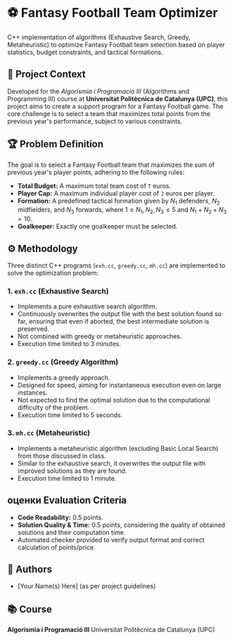 # ⚽ Fantasy Football Team Optimizer

C++ implementation of algorithms (Exhaustive Search, Greedy, Metaheuristic) to optimize Fantasy Football team selection based on player statistics, budget constraints, and tactical formations.

## 📌 Project Context

Developed for the *Algorísmia i Programació III* (Algorithms and Programming III) course at **Universitat Politècnica de Catalunya (UPC)**, this project aims to create a support program for a Fantasy Football game. The core challenge is to select a team that maximizes total points from the previous year's performance, subject to various constraints.

## 🏆 Problem Definition

The goal is to select a Fantasy Football team that maximizes the sum of previous year's player points, adhering to the following rules:

-   **Total Budget:** A maximum total team cost of `T` euros.
-   **Player Cap:** A maximum individual player cost of `J` euros per player.
-   **Formation:** A predefined tactical formation given by $N_1$ defenders, $N_2$ midfielders, and $N_3$ forwards, where $1 \le N_1, N_2, N_3 \le 5$ and $N_1 + N_2 + N_3 = 10$.
-   **Goalkeeper:** Exactly one goalkeeper must be selected.

## ⚙️ Methodology

Three distinct C++ programs (`exh.cc`, `greedy.cc`, `mh.cc`) are implemented to solve the optimization problem:

### 1. `exh.cc` (Exhaustive Search)

-   Implements a pure exhaustive search algorithm.
-   Continuously overwrites the output file with the best solution found so far, ensuring that even if aborted, the best intermediate solution is preserved.
-   Not combined with greedy or metaheuristic approaches.
-   Execution time limited to 3 minutes.

### 2. `greedy.cc` (Greedy Algorithm)

-   Implements a greedy approach.
-   Designed for speed, aiming for instantaneous execution even on large instances.
-   Not expected to find the optimal solution due to the computational difficulty of the problem.
-   Execution time limited to 5 seconds.

### 3. `mh.cc` (Metaheuristic)

-   Implements a metaheuristic algorithm (excluding Basic Local Search) from those discussed in class.
-   Similar to the exhaustive search, it overwrites the output file with improved solutions as they are found.
-   Execution time limited to 1 minute.


##  оценки Evaluation Criteria

-   **Code Readability:** 0.5 points.
-   **Solution Quality & Time:** 0.5 points, considering the quality of obtained solutions and their computation time.
-   Automated checker provided to verify output format and correct calculation of points/price.

## 👥 Authors

-   [Your Name(s) Here] (as per project guidelines)

## 📚 Course

**Algorísmia i Programació III**
Universitat Politècnica de Catalunya (UPC)
